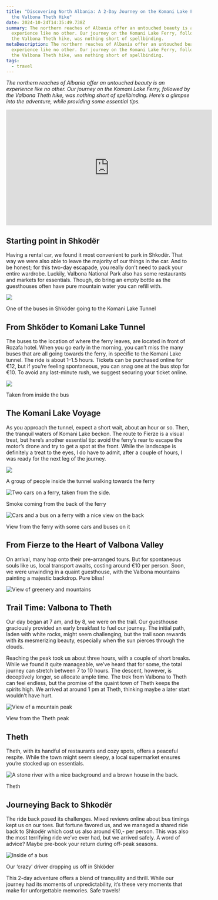 ```yaml
---
title: "Discovering North Albania: A 2-Day Journey on the Komani Lake Ferry &
  the Valbona Theth Hike"
date: 2024-10-24T14:35:49.738Z
summary: The northern reaches of Albania offer an untouched beauty is an
  experience like no other. Our journey on the Komani Lake Ferry, followed by
  the Valbona Theth hike, was nothing short of spellbinding.
metaDescription: The northern reaches of Albania offer an untouched beauty is an
  experience like no other. Our journey on the Komani Lake Ferry, followed by
  the Valbona Theth hike, was nothing short of spellbinding.
tags:
  - travel
---
```

*The northern reaches of Albania offer an untouched beauty is an experience like no other. Our journey on the Komani Lake Ferry, followed by the Valbona Theth hike, was nothing short of spellbinding. Here’s a glimpse into the adventure, while providing some essential tips.*

<iframe width="560" height="315" src="https://www.youtube.com/embed/shwqqXpD_Wg?si=VU2eq_81vVzd22bv" title="YouTube video player" frameborder="0" allow="accelerometer; autoplay; clipboard-write; encrypted-media; gyroscope; picture-in-picture; web-share" referrerpolicy="strict-origin-when-cross-origin" allowfullscreen></iframe>

## **Starting point in Shkodër**

Having a rental car, we found it most convenient to park in Shkodër. That way we were also able to leave the majority of our things in the car. And to be honest; for this two-day escapade, you really don’t need to pack your entire wardrobe. Luckily, Valbona National Park also has some restaurants and markets for essentials. Though, do bring an empty bottle as the guesthouses often have pure mountain water you can refill with.

![](/assets/img/image-0.jpeg)

One of the buses in Shköder going to the Komani Lake Tunnel

## **From Shköder to Komani Lake Tunnel**

The buses to the location of where the ferry leaves, are located in front of Rozafa hotel. When you go early in the morning, you can’t miss the many buses that are all going towards the ferry, in specific to the Komani Lake tunnel. The ride is about 1–1.5 hours. Tickets can be purchased online for €12, but if you’re feeling spontaneous, you can snag one at the bus stop for €10. To avoid any last-minute rush, we suggest securing your ticket online.

![](/assets/img/image-1.jpeg)

Taken from inside the bus

## **The Komani Lake Voyage**

As you approach the tunnel, expect a short wait, about an hour or so. Then, the tranquil waters of Komani Lake beckon. The route to Fierze is a visual treat, but here’s another essential tip: avoid the ferry’s rear to escape the motor’s drone and try to get a spot at the front. While the landscape is definitely a treat to the eyes, I do have to admit, after a couple of hours, I was ready for the next leg of the journey.

![](/assets/img/image-2.jpeg)

A group of people inside the tunnel walking towards the ferry

![Two cars on a ferry, taken from the side.](/assets/img/two-cars-on-a-ferry-taken-from-the-side.jpeg)

Smoke coming from the back of the ferry

![Cars and a bus on a ferry with a nice view on the back](/assets/img/cars-and-a-bus-on-a-ferry-with-a-nice-view-on-the-back.jpeg)

View from the ferry with some cars and buses on it

## **From Fierze to the Heart of Valbona Valley**

On arrival, many hop onto their pre-arranged tours. But for spontaneous souls like us, local transport awaits, costing around €10 per person. Soon, we were unwinding in a quaint guesthouse, with the Valbona mountains painting a majestic backdrop. Pure bliss!

![View of greenery and mountains](/assets/img/view-of-greenery-and-mountains.jpeg)

## **Trail Time: Valbona to Theth**

Our day began at 7 am, and by 8, we were on the trail. Our guesthouse graciously provided an early breakfast to fuel our journey. The initial path, laden with white rocks, might seem challenging, but the trail soon rewards with its mesmerizing beauty, especially when the sun pierces through the clouds.

Reaching the peak took us about three hours, with a couple of short breaks. While we found it quite manageable, we’ve heard that for some, the total journey can stretch between 7 to 10 hours. The descent, however, is deceptively longer, so allocate ample time. The trek from Valbona to Theth can feel endless, but the promise of the quaint town of Theth keeps the spirits high. We arrived at around 1 pm at Theth, thinking maybe a later start wouldn’t have hurt.

![View of a mountain peak](/assets/img/view-of-a-mountain-peak.jpeg)

View from the Theth peak

## **Theth**

Theth, with its handful of restaurants and cozy spots, offers a peaceful respite. While the town might seem sleepy, a local supermarket ensures you’re stocked up on essentials.

![A stone river with a nice background and a brown house in the back.](/assets/img/a-stone-river-with-a-nice-background-and-a-brown-house-in-the-back.jpeg)

Theth

## **Journeying Back to Shkodër**

The ride back posed its challenges. Mixed reviews online about bus timings kept us on our toes. But fortune favored us, and we managed a shared ride back to Shkodër which cost us also around €10,- per person. This was also the most terrifying ride we’ve ever had, but we arrived safely. A word of advice? Maybe pre-book your return during off-peak seasons.

![Inside of a bus](/assets/img/inside-of-a-bus.jpeg)

Our ‘crazy’ driver dropping us off in Shköder

This 2-day adventure offers a blend of tranquility and thrill. While our journey had its moments of unpredictability, it’s these very moments that make for unforgettable memories. Safe travels!